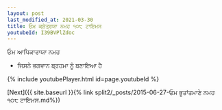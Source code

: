 ```yaml
---
layout: post
last_modified_at: 2021-03-30
title: ਓਮ ਕ੍ਸ਼ੇਤ੍ਰਯਾ ਨਮਹ ੧੦੮ ਟਾਇਮਸ
youtubeId: I39BVPlZdoc
---
```

 
 
 ਓਮ ਆਧਿਕਾਰਾਯਾ ਨਮਹ  
 
 -  ਜਿਸਨੇ ਭਗਵਾਨ ਬ੍ਰਹਮਾ ਨੂੰ ਬਣਾਇਆ ਹੈ 
 
  
 
  
 
 
 
 
 
 


{% include youtubePlayer.html id=page.youtubeId %}
 
[Next]({{ site.baseurl }}{% link  split2/_posts/2015-06-27-ਓਮ ਭੂਤਾਂਤਮਾਣੇ ਨਮਹ ੧੦੮ ਟਾਇਮਸ.md%})
 

